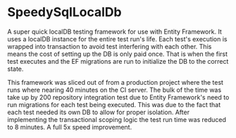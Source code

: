 # SpeedySqlLocalDb

A super quick localDB testing framework for use with Entity Framework.
It uses a localDB instance for the entire test run's life. Each test's execution is wrapped into transaction to avoid test interfering with each other.
This means the cost of setting up the DB is only paid once. That is when the first test executes and the EF migrations are run to initialize the DB to the correct state. 

This framework was sliced out of from a production project where the test runs where nearing 40 minutes on the CI server. The bulk of the time was take up by 200 repository integration test due to Entity Framework's need to run migrations for each test being executed. This was due to the fact that each test needed its own DB to allow for proper isolation. After implementing the transactional scoping logic  the test run time was reduced to 8 minutes. A full 5x speed improvement. 


